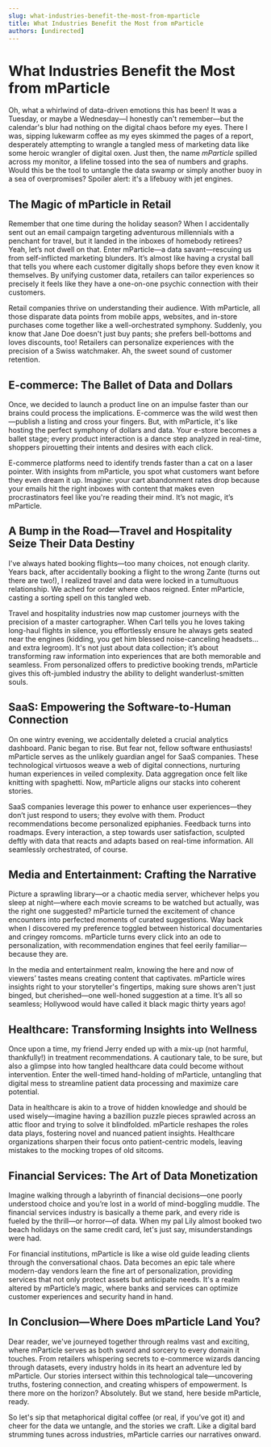 ```yaml
---
slug: what-industries-benefit-the-most-from-mparticle
title: What Industries Benefit the Most from mParticle
authors: [undirected]
---
```



# What Industries Benefit the Most from mParticle

Oh, what a whirlwind of data-driven emotions this has been! It was a Tuesday, or maybe a Wednesday—I honestly can't remember—but the calendar's blur had nothing on the digital chaos before my eyes. There I was, sipping lukewarm coffee as my eyes skimmed the pages of a report, desperately attempting to wrangle a tangled mess of marketing data like some heroic wrangler of digital oxen. Just then, the name *mParticle* spilled across my monitor, a lifeline tossed into the sea of numbers and graphs. Would this be the tool to untangle the data swamp or simply another buoy in a sea of overpromises? Spoiler alert: it's a lifebuoy with jet engines.

## The Magic of mParticle in Retail

Remember that one time during the holiday season? When I accidentally sent out an email campaign targeting adventurous millennials with a penchant for travel, but it landed in the inboxes of homebody retirees? Yeah, let’s not dwell on that. Enter mParticle—a data savant—rescuing us from self-inflicted marketing blunders. It’s almost like having a crystal ball that tells you where each customer digitally shops before they even know it themselves. By unifying customer data, retailers can tailor experiences so precisely it feels like they have a one-on-one psychic connection with their customers.

Retail companies thrive on understanding their audience. With mParticle, all those disparate data points from mobile apps, websites, and in-store purchases come together like a well-orchestrated symphony. Suddenly, you know that Jane Doe doesn't just buy pants; she prefers bell-bottoms and loves discounts, too! Retailers can personalize experiences with the precision of a Swiss watchmaker. Ah, the sweet sound of customer retention.

## E-commerce: The Ballet of Data and Dollars

Once, we decided to launch a product line on an impulse faster than our brains could process the implications. E-commerce was the wild west then—publish a listing and cross your fingers. But, with mParticle, it's like hosting the perfect symphony of dollars and data. Your e-store becomes a ballet stage; every product interaction is a dance step analyzed in real-time, shoppers pirouetting their intents and desires with each click. 

E-commerce platforms need to identify trends faster than a cat on a laser pointer. With insights from mParticle, you spot what customers want before they even dream it up. Imagine: your cart abandonment rates drop because your emails hit the right inboxes with content that makes even procrastinators feel like you're reading their mind. It’s not magic, it’s mParticle.

## A Bump in the Road—Travel and Hospitality Seize Their Data Destiny

I've always hated booking flights—too many choices, not enough clarity. Years back, after accidentally booking a flight to the wrong Zante (turns out there are two!), I realized travel and data were locked in a tumultuous relationship. We ached for order where chaos reigned. Enter mParticle, casting a sorting spell on this tangled web.

Travel and hospitality industries now map customer journeys with the precision of a master cartographer. When Carl tells you he loves taking long-haul flights in silence, you effortlessly ensure he always gets seated near the engines (kidding, you get him blessed noise-canceling headsets… and extra legroom). It's not just about data collection; it’s about transforming raw information into experiences that are both memorable and seamless. From personalized offers to predictive booking trends, mParticle gives this oft-jumbled industry the ability to delight wanderlust-smitten souls.

## SaaS: Empowering the Software-to-Human Connection

On one wintry evening, we accidentally deleted a crucial analytics dashboard. Panic began to rise. But fear not, fellow software enthusiasts! mParticle serves as the unlikely guardian angel for SaaS companies. These technological virtuosos weave a web of digital connections, nurturing human experiences in veiled complexity. Data aggregation once felt like knitting with spaghetti. Now, mParticle aligns our stacks into coherent stories.

SaaS companies leverage this power to enhance user experiences—they don’t just respond to users; they evolve with them. Product recommendations become personalized epiphanies. Feedback turns into roadmaps. Every interaction, a step towards user satisfaction, sculpted deftly with data that reacts and adapts based on real-time information. All seamlessly orchestrated, of course.

## Media and Entertainment: Crafting the Narrative

Picture a sprawling library—or a chaotic media server, whichever helps you sleep at night—where each movie screams to be watched but actually, was the right one suggested? mParticle turned the excitement of chance encounters into perfected moments of curated suggestions. Way back when I discovered my preference toggled between historical documentaries and cringey romcoms. mParticle turns every click into an ode to personalization, with recommendation engines that feel eerily familiar—because they are.

In the media and entertainment realm, knowing the here and now of viewers’ tastes means creating content that captivates. mParticle wires insights right to your storyteller's fingertips, making sure shows aren't just binged, but cherished—one well-honed suggestion at a time. It’s all so seamless; Hollywood would have called it black magic thirty years ago!

## Healthcare: Transforming Insights into Wellness

Once upon a time, my friend Jerry ended up with a mix-up (not harmful, thankfully!) in treatment recommendations. A cautionary tale, to be sure, but also a glimpse into how tangled healthcare data could become without intervention. Enter the well-timed hand-holding of mParticle, untangling that digital mess to streamline patient data processing and maximize care potential.

Data in healthcare is akin to a trove of hidden knowledge and should be used wisely—imagine having a bazillion puzzle pieces sprawled across an attic floor and trying to solve it blindfolded. mParticle reshapes the roles data plays, fostering novel and nuanced patient insights. Healthcare organizations sharpen their focus onto patient-centric models, leaving mistakes to the mocking tropes of old sitcoms.

## Financial Services: The Art of Data Monetization

Imagine walking through a labyrinth of financial decisions—one poorly understood choice and you’re lost in a world of mind-boggling muddle. The financial services industry is basically a theme park, and every ride is fueled by the thrill—or horror—of data. When my pal Lily almost booked two beach holidays on the same credit card, let's just say, misunderstandings were had.

For financial institutions, mParticle is like a wise old guide leading clients through the conversational chaos. Data becomes an epic tale where modern-day vendors learn the fine art of personalization, providing services that not only protect assets but anticipate needs. It's a realm altered by mParticle’s magic, where banks and services can optimize customer experiences and security hand in hand.

## In Conclusion—Where Does mParticle Land You?

Dear reader, we've journeyed together through realms vast and exciting, where mParticle serves as both sword and sorcery to every domain it touches. From retailers whispering secrets to e-commerce wizards dancing through datasets, every industry holds in its heart an adventure led by mParticle. Our stories intersect within this technological tale—uncovering truths, fostering connection, and creating whispers of empowerment. Is there more on the horizon? Absolutely. But we stand, here beside mParticle, ready.

So let's sip that metaphorical digital coffee (or real, if you’ve got it) and cheer for the data we untangle, and the stories we craft. Like a digital bard strumming tunes across industries, mParticle carries our narratives onward.